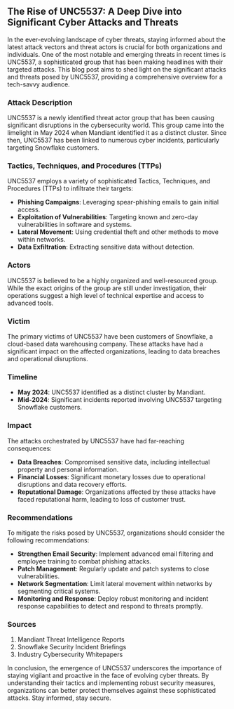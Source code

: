 ## The Rise of UNC5537: A Deep Dive into Significant Cyber Attacks and Threats

In the ever-evolving landscape of cyber threats, staying informed about the latest attack vectors and threat actors is crucial for both organizations and individuals. One of the most notable and emerging threats in recent times is UNC5537, a sophisticated group that has been making headlines with their targeted attacks. This blog post aims to shed light on the significant attacks and threats posed by UNC5537, providing a comprehensive overview for a tech-savvy audience.

### Attack Description

UNC5537 is a newly identified threat actor group that has been causing significant disruptions in the cybersecurity world. This group came into the limelight in May 2024 when Mandiant identified it as a distinct cluster. Since then, UNC5537 has been linked to numerous cyber incidents, particularly targeting Snowflake customers.

### Tactics, Techniques, and Procedures (TTPs)

UNC5537 employs a variety of sophisticated Tactics, Techniques, and Procedures (TTPs) to infiltrate their targets:
- **Phishing Campaigns**: Leveraging spear-phishing emails to gain initial access.
- **Exploitation of Vulnerabilities**: Targeting known and zero-day vulnerabilities in software and systems.
- **Lateral Movement**: Using credential theft and other methods to move within networks.
- **Data Exfiltration**: Extracting sensitive data without detection.

### Actors

UNC5537 is believed to be a highly organized and well-resourced group. While the exact origins of the group are still under investigation, their operations suggest a high level of technical expertise and access to advanced tools.

### Victim

The primary victims of UNC5537 have been customers of Snowflake, a cloud-based data warehousing company. These attacks have had a significant impact on the affected organizations, leading to data breaches and operational disruptions.

### Timeline

- **May 2024**: UNC5537 identified as a distinct cluster by Mandiant.
- **Mid-2024**: Significant incidents reported involving UNC5537 targeting Snowflake customers.

### Impact

The attacks orchestrated by UNC5537 have had far-reaching consequences:
- **Data Breaches**: Compromised sensitive data, including intellectual property and personal information.
- **Financial Losses**: Significant monetary losses due to operational disruptions and data recovery efforts.
- **Reputational Damage**: Organizations affected by these attacks have faced reputational harm, leading to loss of customer trust.

### Recommendations

To mitigate the risks posed by UNC5537, organizations should consider the following recommendations:
- **Strengthen Email Security**: Implement advanced email filtering and employee training to combat phishing attacks.
- **Patch Management**: Regularly update and patch systems to close vulnerabilities.
- **Network Segmentation**: Limit lateral movement within networks by segmenting critical systems.
- **Monitoring and Response**: Deploy robust monitoring and incident response capabilities to detect and respond to threats promptly.

### Sources

1. Mandiant Threat Intelligence Reports
2. Snowflake Security Incident Briefings
3. Industry Cybersecurity Whitepapers

In conclusion, the emergence of UNC5537 underscores the importance of staying vigilant and proactive in the face of evolving cyber threats. By understanding their tactics and implementing robust security measures, organizations can better protect themselves against these sophisticated attacks. Stay informed, stay secure.
